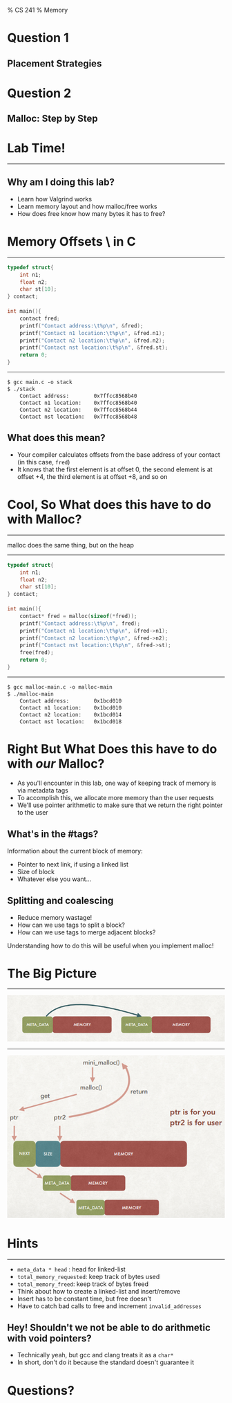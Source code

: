 % CS 241
% Memory

# Question 1
## Placement Strategies

# Question 2
## Malloc: Step by Step

# Lab Time!

---

## Why am I doing this lab?
* Learn how Valgrind works
* Learn memory layout and how malloc/free works
* How does free know how many bytes it has to free?

# Memory Offsets \ in C

---

```C
typedef struct{
	int n1;
	float n2;
	char st[10];
} contact;

int main(){
	contact fred;
	printf("Contact address:\t%p\n", &fred);
	printf("Contact n1 location:\t%p\n", &fred.n1);
	printf("Contact n2 location:\t%p\n", &fred.n2);
	printf("Contact nst location:\t%p\n", &fred.st);
	return 0;
}
```

---

```console
$ gcc main.c -o stack
$ ./stack
	Contact address:		0x7ffcc8568b40
	Contact n1 location:	0x7ffcc8568b40
	Contact n2 location:	0x7ffcc8568b44
	Contact nst location:	0x7ffcc8568b48
```

## What does this mean?
* Your compiler calculates offsets from the base address of your contact (in this case, `fred`)
* It knows that the first element is at offset 0, the second element is at offset +4, the third element is at offset +8, and so on

# Cool, So What does this have to do with Malloc?

---

malloc does the same thing, but on the heap

---

```C
typedef struct{
	int n1;
	float n2;
	char st[10];
} contact;

int main(){
	contact* fred = malloc(sizeof(*fred));
	printf("Contact address:\t%p\n", fred);
	printf("Contact n1 location:\t%p\n", &fred->n1);
	printf("Contact n2 location:\t%p\n", &fred->n2);
	printf("Contact nst location:\t%p\n", &fred->st);
	free(fred);
	return 0;
}
```

---

```console
$ gcc malloc-main.c -o malloc-main
$ ./malloc-main
	Contact address:		0x1bcd010
	Contact n1 location:	0x1bcd010
	Contact n2 location:	0x1bcd014
	Contact nst location:	0x1bcd018
```

# Right But What Does this have to do with _our_ Malloc?

* As you'll encounter in this lab, one way of keeping track of memory is via metadata tags
* To accomplish this, we allocate more memory than the user requests
* We'll use pointer arithmetic to make sure that we return the right pointer to the user

## What's in the #tags?

Information about the current block of memory:

* Pointer to next link, if using a linked list
* Size of block
* Whatever else you want...

## Splitting and coalescing

* Reduce memory wastage!
* How can we use tags to split a block?
* How can we use tags to merge adjacent blocks?

Understanding how to do this will be useful when you implement malloc!

# The Big Picture

---

![](/resources/slides/memory/val1.png)

---

![](/resources/slides/memory/val2.png)


# Hints

---

* `meta_data * head` : head for linked-list
* `total_memory_requested`: keep track of bytes used
* `total_memory_freed`: keep track of bytes freed
* Think about how to create a linked-list and insert/remove
* Insert has to be constant time, but free doesn't
* Have to catch bad calls to free and increment `invalid_addresses`

## Hey! Shouldn't we not be able to do arithmetic with void pointers?

* Technically yeah, but gcc and clang treats it as a `char*`
* In short, don't do it because the standard doesn't guarantee it

# Questions?
